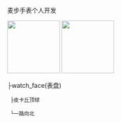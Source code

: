 麦步手表个人开发

<img src="https://raw.githubusercontent.com/congzhou09/Maibu_personal/HEAD/snapshot/go_north.jpg" width="120" />
<img src="https://raw.githubusercontent.com/congzhou09/Maibu_personal/HEAD/snapshot/pikachu.png" width="120" />


├watch_face(表盘)

     ├皮卡丘顶球

	 └一路向北

